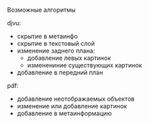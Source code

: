Возможные алгоритмы

djvu:
 * скрытие в метаинфо
 * скрытие в текстовый слой
 * изменение заднего плана:
   * добавление левых картинок
   * изменениние существующих картинок
 * добавление в передний план


pdf:
 * добавление неотображаемых объектов
 * изменение или добавление картинок
 * добавление в метаинформацию

